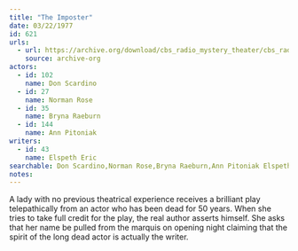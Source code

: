 ```yaml
---
title: "The Imposter"
date: 03/22/1977
id: 621
urls: 
  - url: https://archive.org/download/cbs_radio_mystery_theater/cbs_radio_mystery_theater-0601-0650.zip/cbs_radio_mystery_theater-0601-0650%2Fcbsrmt_0621_the_imposter.mp3
    source: archive-org
actors:  
  - id: 102
    name: Don Scardino  
  - id: 27
    name: Norman Rose  
  - id: 35
    name: Bryna Raeburn  
  - id: 144
    name: Ann Pitoniak
writers:  
  - id: 43
    name: Elspeth Eric
searchable: Don Scardino,Norman Rose,Bryna Raeburn,Ann Pitoniak Elspeth Eric
notes:  
---
```

A lady with no previous theatrical experience receives a brilliant play telepathically from an actor who has been dead for 50 years. When she tries to take full credit for the play, the real author asserts himself. She asks that her name be pulled from the marquis on opening night claiming that the spirit of the long dead actor is actually the writer.